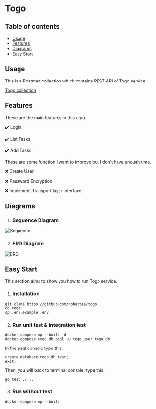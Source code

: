 # Togo

## Table of contents
* [Usage](#usage)
* [Features](#features)
* [Diagrams](#diagrams)
* [Easy Start](#easy-start)

## Usage
This is a Postman collection which contains REST API of Togo service.

[Togo collection](docs/togo_v2.postman_collection.json)
## Features

These are the main features in this repo.

:heavy_check_mark: Login

:heavy_check_mark: List Tasks

:heavy_check_mark: Add Tasks

These are some function I want to improve but I don't have enough time.

:x: Create User

:x: Password Encryption

:x: Implement Transport layer interface

## Diagrams
1. ### Sequence Diagram

![Sequence](https://raw.githubusercontent.com/nohattee/togo/master/docs/togo-sequence.svg)

2. ### ERD Diagram

![ERD](https://raw.githubusercontent.com/nohattee/togo/master/docs/togo-erd.svg)

## Easy Start
This section aims to show you how to run Togo service.

1. ### Installation
```
git clone https://github.com/nohattee/togo
cd togo
cp .env.example .env
```
2. ### Run unit test & integration test
```
docker-compose up --build -d
docker-compose exec db psql -U togo_user togo_db
```
In the psql console type this:
```
create database togo_db_test;
exit;
```
Then, you will back to terminal console, type this:
```
go test ./...
```
3. ### Run without test
```
docker-compose up --build
```

